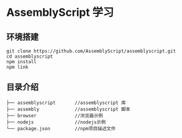 # AssemblyScript 学习

## 环境搭建

```
git clone https://github.com/AssemblyScript/assemblyscript.git
cd assemblyscript
npm install
npm link
```

## 目录介绍

```
├── assemblyscript       //assemblyscript 库
├── assembly             //assemblyscript 脚本
├── browser              //浏览器示例
├── nodejs               //nodejs示例
└── package.json         //npm项目描述文件
```
